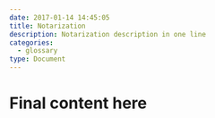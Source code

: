 ```yaml
---
date: 2017-01-14 14:45:05
title: Notarization
description: Notarization description in one line
categories:
  - glossary
type: Document
---
```

# Final content here